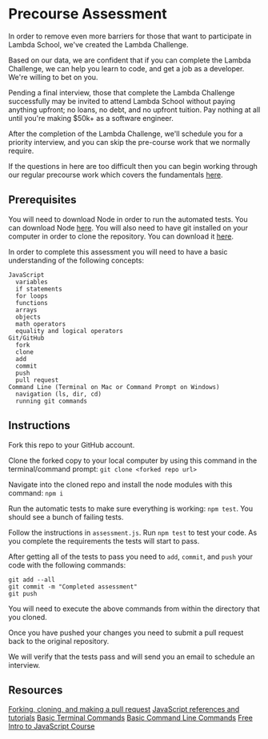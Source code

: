 # Precourse Assessment

In order to remove even more barriers for those that want to participate in Lambda School, we've created the Lambda Challenge.

Based on our data, we are confident that if you can complete the Lambda Challenge, we can help you learn to code, and get a job as a developer. We're willing to bet on you.

Pending a final interview, those that complete the Lambda Challenge successfully may be invited to attend Lambda School without paying anything upfront; no loans, no debt, and no upfront tuition. 
Pay nothing at all until you're making $50k+ as a software engineer.

After the completion of the Lambda Challenge, we'll schedule you for a priority interview, and you can skip the pre-course work that we normally require.

If the questions in here are too difficult then you can begin working through our regular precourse work which covers the fundamentals [here](https://github.com/LambdaSchool/Precourse).

## Prerequisites

You will need to download Node in order to run the automated tests.  You can download Node [here](https://nodejs.org/en/download/).
You will also need to have git installed on your computer in order to clone the repository.  You can download it [here](https://git-scm.com/downloads).

In order to complete this assessment you will need to have a basic understanding of the following concepts:
```
JavaScript
  variables
  if statements
  for loops
  functions
  arrays
  objects
  math operators
  equality and logical operators
Git/GitHub
  fork
  clone
  add
  commit
  push
  pull request
Command Line (Terminal on Mac or Command Prompt on Windows)
  navigation (ls, dir, cd)
  running git commands
```
## Instructions


Fork this repo to your GitHub account.

Clone the forked copy to your local computer by using this command in the terminal/command prompt:  `git clone <forked repo url>`

Navigate into the cloned repo and install the node modules with this command: `npm i`

Run the automatic tests to make sure everything is working: `npm test`.  You should see a bunch of failing tests.

Follow the instructions in `assessment.js`.  Run `npm test` to test your code.  As you complete the requirements the tests will start to pass. 

After getting all of the tests to pass you need to `add`, `commit`, and `push` your code with the following commands:
```
git add --all
git commit -m "Completed assessment"
git push
```
You will need to execute the above commands from within the directory that you cloned.

Once you have pushed your changes you need to submit a pull request back to the original repository.

We will verify that the tests pass and will send you an email to schedule an interview.

## Resources

[Forking, cloning, and making a pull request](https://guides.github.com/activities/forking/)
[JavaScript references and tutorials](https://developer.mozilla.org/en-US/docs/Web/JavaScript)
[Basic Terminal Commands](http://blog.teamtreehouse.com/introduction-to-the-mac-os-x-command-line)
[Basic Command Line Commands](https://www.digitalcitizen.life/command-prompt-how-use-basic-commands)
[Free Intro to JavaScript Course](https://www.udacity.com/course/intro-to-javascript--ud803)

